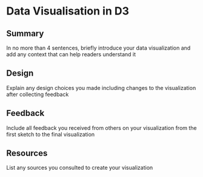 # Data Visualisation in D3

## Summary
In no more than 4 sentences, briefly introduce your data visualization and add any context that can help readers understand it

## Design
Explain any design choices you made including changes to the visualization after collecting feedback

## Feedback
Include all feedback you received from others on your visualization from the first sketch to the final visualization

## Resources
List any sources you consulted to create your visualization
